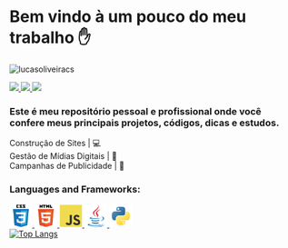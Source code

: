 # Bem vindo à um pouco do meu trabalho ✋
<p align="left"> <img src="https://komarev.com/ghpvc/?username=lucasoliveiracs&label=Profile%20views&color=0e75b6&style=flat" alt="lucasoliveiracs" /> </p>  

<a href= "https://github.com/lucasoliveiracs" target="_blank"> <img src = "https://img.shields.io/badge/GitHub-100000?style=for-the-badge&logo=github&logoColor=white"> <a/> <a href= "https://www.linkedin.com/in/lucasocsilva/" target="_blank"> <img src="https://img.shields.io/badge/linkedin-%230077B5.svg?&style=for-the-badge&logo=linkedin&logoColor=white"> </a> [<img src = "https://img.shields.io/badge/instagram-%23E4405F.svg?&style=for-the-badge&logo=instagram&logoColor=white" target= "_blank">](https://www.instagram.com/oliveiracsilva/)   
### Este é meu repositório pessoal e profissional onde você confere meus principais projetos, códigos, dicas e estudos.

Construção de Sites | :computer:  
Gestão de Mídias Digitais | :iphone:  
Campanhas de Publicidade | :loudspeaker: 
  
### Languages and Frameworks:
<a href="https://www.w3schools.com/css/" target="_blank"> <img src="https://raw.githubusercontent.com/devicons/devicon/master/icons/css3/css3-original-wordmark.svg" alt="css3" width="40" height="40"/> </a> <a href="https://www.w3.org/html/" target="_blank"> <img src="https://raw.githubusercontent.com/devicons/devicon/master/icons/html5/html5-original-wordmark.svg" alt="html5" width="40" height="40"/> </a> <a href="https://developer.mozilla.org/en-US/docs/Web/JavaScript" target="_blank"> <img src="https://raw.githubusercontent.com/devicons/devicon/master/icons/javascript/javascript-original.svg" alt="javascript" width="40" height="40"/> </a> 
<a href="https://www.java.com" target="_blank"> <img src="https://raw.githubusercontent.com/devicons/devicon/master/icons/java/java-original.svg" alt="java" width="40" height="40"/> </a> <a href="https://www.pyhton.org" target="_blank"> <img src="https://raw.githubusercontent.com/devicons/devicon/master/icons/python/python-original.svg" alt="python" width="40" height="40"/> </a>  
[![Top Langs](https://github-readme-stats.vercel.app/api/top-langs/?username=lucasoliveiracs)](https://github.com/anuraghazra/github-readme-stats)


<!--
**lucasoliveiracs/lucasoliveiracs** is a ✨ _special_ ✨ repository because its `README.md` (this file) appears on your GitHub profile.



